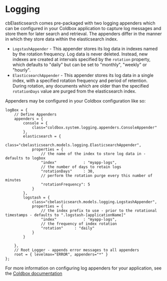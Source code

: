 Logging
=======

cbElasticsearch comes pre-packaged with two logging appenders which can be configured in your Coldbox application to capture log messages and store them for later search and retrieval.  The appenders differ in the manner in which they store data within the elasticsearch index.

- `LogstashAppender` - This appender stores its log data in indexes named by the rotation frequency.  Log data is never deleted. Instead, new indexes are created at intervals specified by the `rotation` property, which defaults to "daily" but can be set to "monthly", "weekly" or "hourly".  
- `ElasticsearchAppender` - This appender stores its log data in a single index, with a specified rotation frequency and period of retention.  During rotation, any documents which are older than the specified `rotationDays` value are purged from the elasticsearch index.

Appenders may be configured in your Coldbox configuration like so:


```
logBox = {
    // Define Appenders
    appenders = {
        console = {
            class="coldbox.system.logging.appenders.ConsoleAppender"
        },
        elasticsearch = {
            class="cbelasticsearch.models.logging.ElasticsearchAppender",
            properties = {
                // the name of the index to store log data in - defaults to logbox
                "index"            : "myapp-logs",
                // the number of days to retain logs
				"rotationDays"     : 30,
                // perform the rotation purge every this number of minutes
				"rotationFrequency": 5
            }
        },
        logstash = {
            class="cbelasticsearch.models.logging.LogstashAppender",
            properties = {
                // the index prefix to use - prior to the rotational timestamps - defaults to ".logstash-[applicationName]"
                "index"            : "myapp-logs",
                // the frequency of index rotation
				"rotation"     : "daily"
            }
        }

    },
    // Root Logger - appends error messages to all appenders
    root = { levelmax="ERROR", appenders="*" }
};
```

For more information on configuring log appenders for your application, see the [Coldbox documentation](https://coldbox.ortusbooks.com/getting-started/configuration/coldbox.cfc/configuration-directives/logbox)